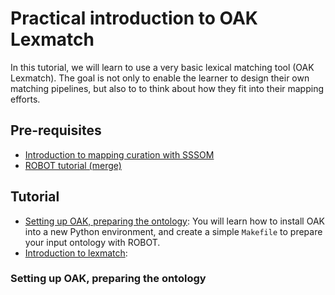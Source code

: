 # Practical introduction to OAK Lexmatch

In this tutorial, we will learn to use a very basic lexical matching tool (OAK Lexmatch). The goal is not only to enable the learner to design their own matching pipelines, but also to to think about how they fit into their mapping efforts.

## Pre-requisites

- [Introduction to mapping curation with SSSOM](../explanation/semantic-matching.md)
- [ROBOT tutorial (merge)](../tutorial/robot-tutorial-2.md)


## Tutorial

- [Setting up OAK, preparing the ontology](#prepare): You will learn how to install OAK into a new Python environment, and create a simple `Makefile` to prepare your input ontology with ROBOT.
- [Introduction to lexmatch](#run):  


### Setting up OAK, preparing the ontology